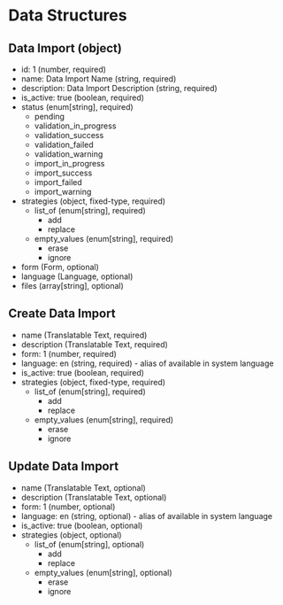# Data Structures

## Data Import (object)
+ id: 1 (number, required)
+ name: Data Import Name (string, required)
+ description: Data Import Description (string, required)
+ is_active: true (boolean, required)
+ status (enum[string], required)
    - pending
    - validation_in_progress
    - validation_success
    - validation_failed
    - validation_warning
    - import_in_progress
    - import_success
    - import_failed
    - import_warning
+ strategies (object, fixed-type, required)
    + list_of (enum[string], required)
        - add
        - replace
    + empty_values (enum[string], required)
        - erase
        - ignore
+ form (Form, optional)
+ language (Language, optional)
+ files (array[string], optional)

## Create Data Import
+ name (Translatable Text, required)
+ description (Translatable Text, required)
+ form: 1 (number, required)
+ language: en (string, required) - alias of available in system language
+ is_active: true (boolean, required)
+ strategies (object, fixed-type, required)
    + list_of (enum[string], required)
        - add
        - replace
    + empty_values (enum[string], required)
        - erase
        - ignore
        
## Update Data Import
+ name (Translatable Text, optional)
+ description (Translatable Text, optional)
+ form: 1 (number, optional)
+ language: en (string, optional) - alias of available in system language
+ is_active: true (boolean, optional)
+ strategies (object, optional)
    + list_of (enum[string], optional)
        - add
        - replace
    + empty_values (enum[string], optional)
        - erase
        - ignore
